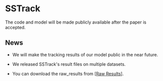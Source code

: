 # SSTrack
The code and model will be made publicly available after the paper is accepted.

## News

- We will make the tracking results of our model public in the near future.

- We released SSTrack's result files on multiple datasets.
- You can download the raw_results from [[Raw Results](https://drive.google.com/drive/folders/1i7Y3R5CaZCsBZvFJHw1cWfQUysajYxJQ?usp=sharing)].




